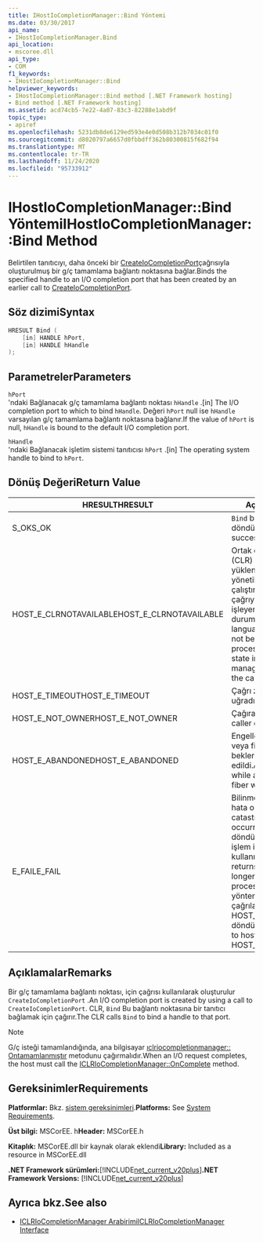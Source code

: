 ```yaml
---
title: IHostIoCompletionManager::Bind Yöntemi
ms.date: 03/30/2017
api_name:
- IHostIoCompletionManager.Bind
api_location:
- mscoree.dll
api_type:
- COM
f1_keywords:
- IHostIoCompletionManager::Bind
helpviewer_keywords:
- IHostIoCompletionManager::Bind method [.NET Framework hosting]
- Bind method [.NET Framework hosting]
ms.assetid: acd74cb5-7e22-4a07-83c3-82288e1abd9f
topic_type:
- apiref
ms.openlocfilehash: 5231db8de6129ed593e4e0d508b312b7034c01f0
ms.sourcegitcommit: d8020797a6657d0fbbdff362b80300815f682f94
ms.translationtype: MT
ms.contentlocale: tr-TR
ms.lasthandoff: 11/24/2020
ms.locfileid: "95733912"
---
```

# <a name="ihostiocompletionmanagerbind-method"></a><span data-ttu-id="09207-102">IHostIoCompletionManager::Bind Yöntemi</span><span class="sxs-lookup"><span data-stu-id="09207-102">IHostIoCompletionManager::Bind Method</span></span>

<span data-ttu-id="09207-103">Belirtilen tanıtıcıyı, daha önceki bir [CreateIoCompletionPort](ihostiocompletionmanager-createiocompletionport-method.md)çağrısıyla oluşturulmuş bir g/ç tamamlama bağlantı noktasına bağlar.</span><span class="sxs-lookup"><span data-stu-id="09207-103">Binds the specified handle to an I/O completion port that has been created by an earlier call to [CreateIoCompletionPort](ihostiocompletionmanager-createiocompletionport-method.md).</span></span>  
  
## <a name="syntax"></a><span data-ttu-id="09207-104">Söz dizimi</span><span class="sxs-lookup"><span data-stu-id="09207-104">Syntax</span></span>  
  
```cpp  
HRESULT Bind (  
    [in] HANDLE hPort,  
    [in] HANDLE hHandle  
);  
```  
  
## <a name="parameters"></a><span data-ttu-id="09207-105">Parametreler</span><span class="sxs-lookup"><span data-stu-id="09207-105">Parameters</span></span>  

 `hPort`  
 <span data-ttu-id="09207-106">'ndaki Bağlanacak g/ç tamamlama bağlantı noktası `hHandle` .</span><span class="sxs-lookup"><span data-stu-id="09207-106">[in] The I/O completion port to which to bind `hHandle`.</span></span> <span data-ttu-id="09207-107">Değeri `hPort` null ise `hHandle` varsayılan g/ç tamamlama bağlantı noktasına bağlanır.</span><span class="sxs-lookup"><span data-stu-id="09207-107">If the value of `hPort` is null, `hHandle` is bound to the default I/O completion port.</span></span>  
  
 `hHandle`  
 <span data-ttu-id="09207-108">'ndaki Bağlanacak işletim sistemi tanıtıcısı `hPort` .</span><span class="sxs-lookup"><span data-stu-id="09207-108">[in] The operating system handle to bind to `hPort`.</span></span>  
  
## <a name="return-value"></a><span data-ttu-id="09207-109">Dönüş Değeri</span><span class="sxs-lookup"><span data-stu-id="09207-109">Return Value</span></span>  
  
|<span data-ttu-id="09207-110">HRESULT</span><span class="sxs-lookup"><span data-stu-id="09207-110">HRESULT</span></span>|<span data-ttu-id="09207-111">Açıklama</span><span class="sxs-lookup"><span data-stu-id="09207-111">Description</span></span>|  
|-------------|-----------------|  
|<span data-ttu-id="09207-112">S_OK</span><span class="sxs-lookup"><span data-stu-id="09207-112">S_OK</span></span>|<span data-ttu-id="09207-113">`Bind` başarıyla döndürüldü.</span><span class="sxs-lookup"><span data-stu-id="09207-113">`Bind` returned successfully.</span></span>|  
|<span data-ttu-id="09207-114">HOST_E_CLRNOTAVAILABLE</span><span class="sxs-lookup"><span data-stu-id="09207-114">HOST_E_CLRNOTAVAILABLE</span></span>|<span data-ttu-id="09207-115">Ortak dil çalışma zamanı (CLR) bir işleme yüklenmemiş veya CLR yönetilen kodu çalıştıramayacağı veya çağrıyı başarıyla işleyemediği bir durumda.</span><span class="sxs-lookup"><span data-stu-id="09207-115">The common language runtime (CLR) has not been loaded into a process, or the CLR is in a state in which it cannot run managed code or process the call successfully.</span></span>|  
|<span data-ttu-id="09207-116">HOST_E_TIMEOUT</span><span class="sxs-lookup"><span data-stu-id="09207-116">HOST_E_TIMEOUT</span></span>|<span data-ttu-id="09207-117">Çağrı zaman aşımına uğradı.</span><span class="sxs-lookup"><span data-stu-id="09207-117">The call timed out.</span></span>|  
|<span data-ttu-id="09207-118">HOST_E_NOT_OWNER</span><span class="sxs-lookup"><span data-stu-id="09207-118">HOST_E_NOT_OWNER</span></span>|<span data-ttu-id="09207-119">Çağıranın kilidi yoktur.</span><span class="sxs-lookup"><span data-stu-id="09207-119">The caller does not own the lock.</span></span>|  
|<span data-ttu-id="09207-120">HOST_E_ABANDONED</span><span class="sxs-lookup"><span data-stu-id="09207-120">HOST_E_ABANDONED</span></span>|<span data-ttu-id="09207-121">Engellenen bir iş parçacığı veya fiber üzerinde beklerken bir olay iptal edildi.</span><span class="sxs-lookup"><span data-stu-id="09207-121">An event was canceled while a blocked thread or fiber was waiting on it.</span></span>|  
|<span data-ttu-id="09207-122">E_FAIL</span><span class="sxs-lookup"><span data-stu-id="09207-122">E_FAIL</span></span>|<span data-ttu-id="09207-123">Bilinmeyen bir çok zararlı hata oluştu.</span><span class="sxs-lookup"><span data-stu-id="09207-123">An unknown catastrophic failure occurred.</span></span> <span data-ttu-id="09207-124">Bir yöntem E_FAIL döndürdüğünde, CLR artık işlem içinde kullanılamaz.</span><span class="sxs-lookup"><span data-stu-id="09207-124">When a method returns E_FAIL, the CLR is no longer usable within the process.</span></span> <span data-ttu-id="09207-125">Barındırma yöntemlerine yapılan sonraki çağrılar HOST_E_CLRNOTAVAILABLE döndürür.</span><span class="sxs-lookup"><span data-stu-id="09207-125">Subsequent calls to hosting methods return HOST_E_CLRNOTAVAILABLE.</span></span>|  
  
## <a name="remarks"></a><span data-ttu-id="09207-126">Açıklamalar</span><span class="sxs-lookup"><span data-stu-id="09207-126">Remarks</span></span>  

 <span data-ttu-id="09207-127">Bir g/ç tamamlama bağlantı noktası, için çağrısı kullanılarak oluşturulur `CreateIoCompletionPort` .</span><span class="sxs-lookup"><span data-stu-id="09207-127">An I/O completion port is created by using a call to `CreateIoCompletionPort`.</span></span> <span data-ttu-id="09207-128">CLR, `Bind` Bu bağlantı noktasına bir tanıtıcı bağlamak için çağırır.</span><span class="sxs-lookup"><span data-stu-id="09207-128">The CLR calls `Bind` to bind a handle to that port.</span></span>  
  
> [!NOTE]
> <span data-ttu-id="09207-129">G/ç isteği tamamlandığında, ana bilgisayar [ıclriocompletionmanager:: Ontamamlanmıştır](iclriocompletionmanager-oncomplete-method.md) metodunu çağırmalıdır.</span><span class="sxs-lookup"><span data-stu-id="09207-129">When an I/O request completes, the host must call the [ICLRIoCompletionManager::OnComplete](iclriocompletionmanager-oncomplete-method.md) method.</span></span>  
  
## <a name="requirements"></a><span data-ttu-id="09207-130">Gereksinimler</span><span class="sxs-lookup"><span data-stu-id="09207-130">Requirements</span></span>  

 <span data-ttu-id="09207-131">**Platformlar:** Bkz. [sistem gereksinimleri](../../get-started/system-requirements.md).</span><span class="sxs-lookup"><span data-stu-id="09207-131">**Platforms:** See [System Requirements](../../get-started/system-requirements.md).</span></span>  
  
 <span data-ttu-id="09207-132">**Üst bilgi:** MSCorEE. h</span><span class="sxs-lookup"><span data-stu-id="09207-132">**Header:** MSCorEE.h</span></span>  
  
 <span data-ttu-id="09207-133">**Kitaplık:** MSCorEE.dll bir kaynak olarak eklendi</span><span class="sxs-lookup"><span data-stu-id="09207-133">**Library:** Included as a resource in MSCorEE.dll</span></span>  
  
 <span data-ttu-id="09207-134">**.NET Framework sürümleri:**[!INCLUDE[net_current_v20plus](../../../../includes/net-current-v20plus-md.md)]</span><span class="sxs-lookup"><span data-stu-id="09207-134">**.NET Framework Versions:** [!INCLUDE[net_current_v20plus](../../../../includes/net-current-v20plus-md.md)]</span></span>  
  
## <a name="see-also"></a><span data-ttu-id="09207-135">Ayrıca bkz.</span><span class="sxs-lookup"><span data-stu-id="09207-135">See also</span></span>

- [<span data-ttu-id="09207-136">ICLRIoCompletionManager Arabirimi</span><span class="sxs-lookup"><span data-stu-id="09207-136">ICLRIoCompletionManager Interface</span></span>](iclriocompletionmanager-interface.md)
